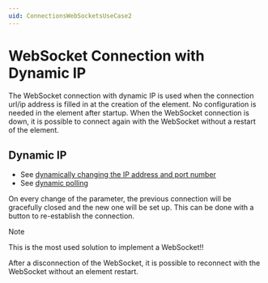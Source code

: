 ```yaml
---
uid: ConnectionsWebSocketsUseCase2
---
```


# WebSocket Connection with Dynamic IP

The WebSocket connection with dynamic IP is used when the connection url/ip address is filled in at the creation of the element. No configuration is needed in the element after startup. When the WebSocket connection is down, it is possible to connect again with the WebSocket without a restart of the element.

## Dynamic IP

- See [dynamically changing the IP address and port number](xref:ConnectionsWebSocketsDynamicIp)
- See [dynamic polling](xref:ConnectionsSerialDynamicPolling)

On every change of the parameter, the previous connection will be gracefully closed and the new one will be set up. This can be done with a button to re-establish the connection.

> [!NOTE]
> This is the most used solution to implement a WebSocket!!
>
> After a disconnection of the WebSocket, it is possible to reconnect with the WebSocket without an element restart.
